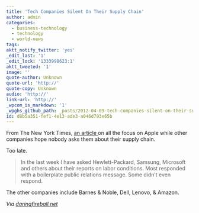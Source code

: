```yaml
---
title: 'Tech Companies Silent On Their Supply Chain'
author: admin
categories:
  - business-technology
  - technology
  - world-news
tags: 
aktt_notify_twitter: 'yes'
_edit_last: '1'
_edit_lock: '1333998623:1'
aktt_tweeted: '1'
image: ''
quote-author: Unknown
quote-url: 'http://'
quote-copy: Unknown
audio: 'http://'
link-url: 'http://'
_wpcom_is_markdown: '1'
_wpghs_github_path: _posts/2012-04-09-tech-companies-silent-on-their-supply-chain.md
id: d8b5a351-fef1-4e13-ade3-a046d793e65b
---
```

<p>From The New York Times, <a href="http://bits.blogs.nytimes.com/2012/04/08/disruptions-on-worker-conditions-apples-rivals-are-silent/">an article </a> on all the focus on Apple while other companies hope nobody asks them about their supply chain.</p>
<p>Too late.</p>
<blockquote><p>
  In the last week I have asked Hewlett-Packard, Samsung, Microsoft and others about their reports on labor conditions. Most responded with a boilerplate public relations message. Some didn’t even respond.
</p></blockquote>
<p>The other companies include Barnes &amp; Noble, Dell, Lenovo, &amp; Amazon.</p>
<p><em>Via <a href="http://daringfireball.net/linked/2012/04/09/foxconn-silent">daringfireball.net</a></em></p>
